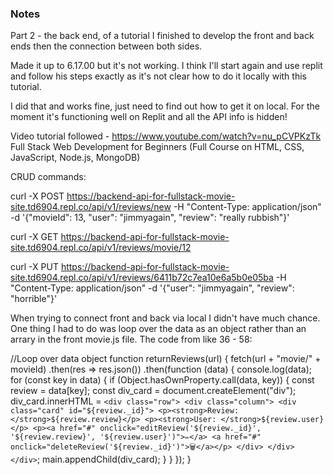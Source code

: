 ### Notes ###

Part 2 - the back end, of a tutorial I finished to develop the front and back ends then the connection between both sides.

Made it up to 6.17.00 but it's not working.
I think I'll start again and use replit and follow his steps exactly as it's not clear how to do it locally with this tutorial.

I did that and works fine, just need to find out how to get it on local. For the moment it's functioning well on Replit and all the API info is hidden!

Video tutorial followed - https://www.youtube.com/watch?v=nu_pCVPKzTk Full Stack Web Development for Beginners (Full Course on HTML, CSS, JavaScript, Node.js, MongoDB)

CRUD commands:

curl -X POST https://backend-api-for-fullstack-movie-site.td6904.repl.co/api/v1/reviews/new -H "Content-Type: application/json" -d '{"movieId": 13, "user": "jimmyagain", "review": "really rubbish"}'

curl -X GET https://backend-api-for-fullstack-movie-site.td6904.repl.co/api/v1/reviews/movie/12

curl -X PUT https://backend-api-for-fullstack-movie-site.td6904.repl.co/api/v1/reviews/6411b72c7ea10e6a5b0e05ba -H "Content-Type: application/json" -d '{"user": "jimmyagain", "review": "horrible"}'

When trying to connect front and back via local I didn't have much chance. One thing I had to do was loop over the data as an object rather than an arrary in the front movie.js file. The code from like 36 - 58:

//Loop over data object
function returnReviews(url) {
  fetch(url + "movie/" + movieId)
    .then(res => res.json())
    .then(function (data) {
      console.log(data);
      for (const key in data) {
        if (Object.hasOwnProperty.call(data, key)) {
          const review = data[key];
          const div_card = document.createElement("div");
          div_card.innerHTML = `
            <div class="row">
              <div class="column">
                <div class="card" id="${review._id}">
                  <p><strong>Review: </strong>${review.review}</p>
                  <p><strong>User: </strong>${review.user}</p>
                  <p><a href="#" onclick="editReview('${review._id}', '${review.review}', '${review.user}')">✏️</a> <a href="#" onclick="deleteReview('${review._id}')">🗑️</a></p>
                </div>
              </div>
            </div>
          `;
          main.appendChild(div_card);
        }
      }
    });
}
